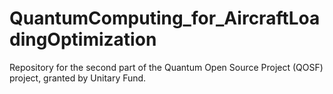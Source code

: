 # QuantumComputing_for_AircraftLoadingOptimization
Repository for the second part of the Quantum Open Source Project (QOSF) project, granted by Unitary Fund.
